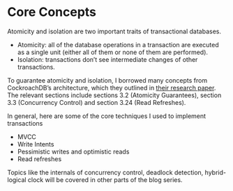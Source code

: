 # Core Concepts

Atomicity and isolation are two important traits of transactional databases.

- Atomicity: all of the database operations in a transaction are executed as a single unit (either all of them or none of them are performed).
- Isolation: transactions don’t see intermediate changes of other transactions.

To guarantee atomicity and isolation, I borrowed many concepts from CockroachDB’s architecture, which they outlined in [their research paper](https://www.cockroachlabs.com/guides/thank-you/?pdf=/pdf/cockroachdb-the-resilient-geo-distributed-sql-database-sigmod-2020.pdf). The relevant sections include sections 3.2  (Atomicity Guarantees), section 3.3 (Concurrency Control) and section 3.24 (Read Refreshes).

In general, here are some of the core techniques I used to implement transactions

- MVCC
- Write Intents
- Pessimistic writes and optimistic reads
- Read refreshes

Topics like the internals of concurrency control, deadlock detection, hybrid-logical clock will be covered in other parts of the blog series.



